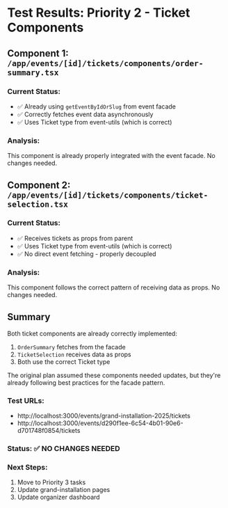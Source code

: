 # Test Results: Priority 2 - Ticket Components

## Component 1: `/app/events/[id]/tickets/components/order-summary.tsx`

### Current Status:
- ✅ Already using `getEventByIdOrSlug` from event facade
- ✅ Correctly fetches event data asynchronously
- ✅ Uses Ticket type from event-utils (which is correct)

### Analysis:
This component is already properly integrated with the event facade. No changes needed.

## Component 2: `/app/events/[id]/tickets/components/ticket-selection.tsx`

### Current Status:
- ✅ Receives tickets as props from parent
- ✅ Uses Ticket type from event-utils (which is correct)
- ✅ No direct event fetching - properly decoupled

### Analysis:
This component follows the correct pattern of receiving data as props. No changes needed.

## Summary

Both ticket components are already correctly implemented:
1. `OrderSummary` fetches from the facade
2. `TicketSelection` receives data as props
3. Both use the correct Ticket type

The original plan assumed these components needed updates, but they're already following best practices for the facade pattern.

### Test URLs:
- http://localhost:3000/events/grand-installation-2025/tickets
- http://localhost:3000/events/d290f1ee-6c54-4b01-90e6-d701748f0854/tickets

### Status: ✅ NO CHANGES NEEDED

### Next Steps:
1. Move to Priority 3 tasks
2. Update grand-installation pages
3. Update organizer dashboard